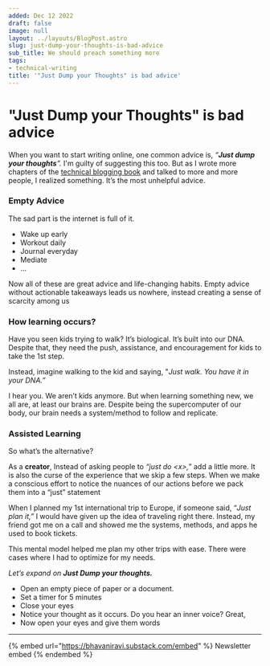 ```yaml
---
added: Dec 12 2022
draft: false
image: null
layout: ../layouts/BlogPost.astro
slug: just-dump-your-thoughts-is-bad-advice
sub_title: We should preach something more
tags:
- technical-writing
title: '"Just Dump your Thoughts" is bad advice'
---
```


# "Just Dump your Thoughts" is bad advice

When you want to start writing online, one common advice is, _“**Just dump your thoughts**”._ I'm guilty of suggesting this too. But as I wrote more chapters of the [technical blogging book](https://app.gitbook.com/o/0RxjQBmFcI1d8MBeQMuS/s/90WGyrYL7zgQF3GRGcz8/) and talked to more and more people, I realized something. It’s the most unhelpful advice.

### **Empty Advice**

The sad part is the internet is full of it.

* Wake up early
* Workout daily
* Journal everyday
* Mediate
* …

Now all of these are great advice and life-changing habits. Empty advice without actionable takeaways leads us nowhere, instead creating a sense of scarcity among us

### How learning occurs?

Have you seen kids trying to walk? It’s biological. It’s built into our DNA. Despite that, they need the push, assistance, and encouragement for kids to take the 1st step.

Instead, imagine walking to the kid and saying, "_Just walk. You have it in your DNA.”_

I hear you. We aren’t kids anymore. But when learning something new, we all are, at least our brains are. Despite being the supercomputer of our body, our brain needs a system/method to follow and replicate.

### Assisted Learning

So what’s the alternative?

As a **creator**, Instead of asking people to _“just do \<x>,”_ add a little more. It is also the curse of the experience that we skip a few steps. When we make a conscious effort to notice the nuances of our actions before we pack them into a “just” statement

When I planned my 1st international trip to Europe, if someone said, “_Just plan it,”_ I would have given up the idea of traveling right there. Instead, my friend got me on a call and showed me the systems, methods, and apps he used to book tickets.

This mental model helped me plan my other trips with ease. There were cases where I had to optimize for my needs.

_Let’s expand on **Just Dump your thoughts.**_

* Open an empty piece of paper or a document.
* Set a timer for 5 minutes
* Close your eyes
* Notice your thought as it occurs. Do you hear an inner voice? Great,
* Now open your eyes and give them words

***

{% embed url="https://bhavaniravi.substack.com/embed" %}
Newsletter embed
{% endembed %}